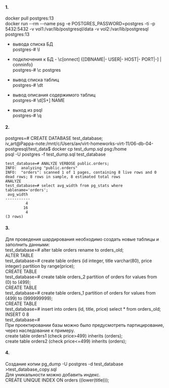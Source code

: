 #### 1. 
docker pull postgres:13  
docker run --rm --name psg -e POSTGRES_PASSWORD=postgres -ti -p 5432:5432 -v vol1:/var/lib/postgresql/data -v vol2:/var/lib/postgresql postgres:13  
* вывода списка БД  
postgres-# \l  
  
* подключения к БД - \c[onnect] {[DBNAME|- USER|- HOST|- PORT|-] | conninfo}  
postgres-# \c postgres  

* вывод списка таблиц  
postgres-# \dt   
* вывод описания содержимого таблиц  
postgres-# \d[S+] NAME  

* выход из psql  
postgres-# \q  

#### 2. 
postgres=# CREATE DATABASE test_database;  
iv_art@Pappa-note:/mnt/c/Users/ан/virt-homeworks-virt-11/06-db-04-postgresql/test_data$ docker cp test_dump.sql psg:/home  
psql -U postgres -f test_dump.sql test_database    
```
test_database=# ANALYZE VERBOSE public.orders;  
INFO:  analyzing "public.orders"  
INFO:  "orders": scanned 1 of 1 pages, containing 8 live rows and 0 dead rows; 8 rows in sample, 8 estimated total rows  
ANALYZE  
test_database=# select avg_width from pg_stats where tablename='orders';  
 avg_width  
-----------  
         4  
        16  
         4  
(3 rows)  
```

#### 3.  
Для проведения шардирования необходимо создать новые таблицы и заполнить данными:  
test_database=# alter table orders rename to orders_old;  
ALTER TABLE  
test_database=# create table orders (id integer, title varchar(80), price integer) partition by range(price);  
CREATE TABLE  
test_database=# create table orders_2 partition of orders for values from (0) to (499);  
CREATE TABLE  
test_database=# create table orders_1 partition of orders for values from (499) to (999999999);  
CREATE TABLE  
test_database=# insert into orders (id, title, price) select * from orders_old;  
INSERT 0 8  
test_database=#  
При проектировании базы можно было предусмотреть партицирование, через наследование к примеру.  
create table orders1 (check price>499) inherits (orders);  
create table orders2 (check price<=499) inherits (orders);  

#### 4. 
Создание копии 
pg_dump -U postgres -d test_database >test_database_copy.sql  
Для уникальности можно добавить индекс.  
CREATE UNIQUE INDEX ON orders ((lower(title)));  
